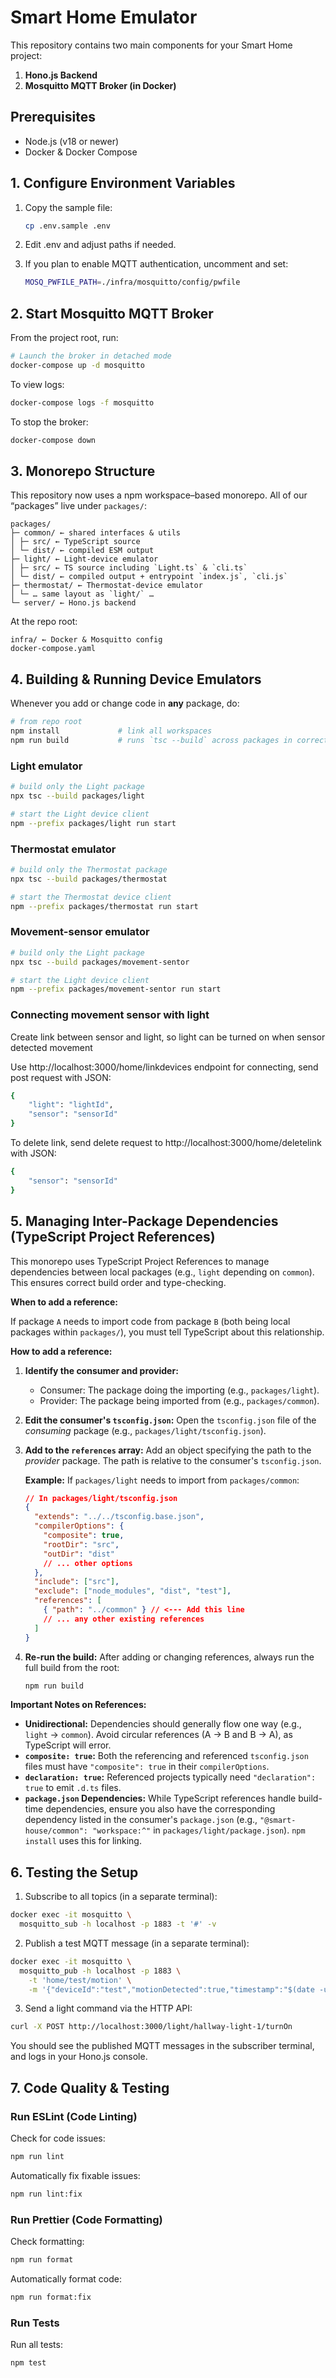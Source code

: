 # Smart Home Emulator

This repository contains two main components for your Smart Home project:

1. **Hono.js Backend**
2. **Mosquitto MQTT Broker (in Docker)**

## Prerequisites

- Node.js (v18 or newer)
- Docker & Docker Compose

## 1. Configure Environment Variables

1. Copy the sample file:

   ```bash
   cp .env.sample .env
   ```

2. Edit .env and adjust paths if needed.

3. If you plan to enable MQTT authentication, uncomment and set:

   ```bash
   MOSQ_PWFILE_PATH=./infra/mosquitto/config/pwfile
   ```

## 2. Start Mosquitto MQTT Broker

From the project root, run:

```bash
# Launch the broker in detached mode
docker-compose up -d mosquitto
```

To view logs:

```bash
docker-compose logs -f mosquitto
```

To stop the broker:

```bash
docker-compose down
```

## 3. Monorepo Structure

This repository now uses a npm workspace–based monorepo. All of our “packages” live under `packages/`:

```
packages/
├─ common/ ← shared interfaces & utils
│ ├─ src/ ← TypeScript source
│ └─ dist/ ← compiled ESM output
├─ light/ ← Light-device emulator
│ ├─ src/ ← TS source including `Light.ts` & `cli.ts`
│ └─ dist/ ← compiled output + entrypoint `index.js`, `cli.js`
├─ thermostat/ ← Thermostat-device emulator
│ └─ … same layout as `light/` …
└─ server/ ← Hono.js backend
```

At the repo root:

```
infra/ ← Docker & Mosquitto config
docker-compose.yaml
```

## 4. Building & Running Device Emulators

Whenever you add or change code in **any** package, do:

```bash
# from repo root
npm install             # link all workspaces
npm run build           # runs `tsc --build` across packages in correct order
```

### Light emulator

```bash
# build only the Light package
npx tsc --build packages/light

# start the Light device client
npm --prefix packages/light run start
```

### Thermostat emulator

```bash
# build only the Thermostat package
npx tsc --build packages/thermostat

# start the Thermostat device client
npm --prefix packages/thermostat run start
```

### Movement-sensor emulator
```bash
# build only the Light package
npx tsc --build packages/movement-sentor

# start the Light device client
npm --prefix packages/movement-sentor run start
```

### Connecting movement sensor with light

Create link between sensor and light, so light can be turned on when sensor detected movement

Use http://localhost:3000/home/linkdevices endpoint for connecting, send post request with JSON:
```bash
{
    "light": "lightId",
    "sensor": "sensorId"
}
```

To delete link, send delete request to http://localhost:3000/home/deletelink with JSON:
```bash
{
    "sensor": "sensorId"
}
```

## 5. Managing Inter-Package Dependencies (TypeScript Project References)

This monorepo uses TypeScript Project References to manage dependencies between local packages (e.g., `light` depending on `common`). This ensures correct build order and type-checking.

**When to add a reference:**

If package `A` needs to import code from package `B` (both being local packages within `packages/`), you must tell TypeScript about this relationship.

**How to add a reference:**

1.  **Identify the consumer and provider:**

    - Consumer: The package doing the importing (e.g., `packages/light`).
    - Provider: The package being imported from (e.g., `packages/common`).

2.  **Edit the consumer's `tsconfig.json`:**
    Open the `tsconfig.json` file of the _consuming_ package (e.g., `packages/light/tsconfig.json`).

3.  **Add to the `references` array:**
    Add an object specifying the path to the _provider_ package. The path is relative to the consumer's `tsconfig.json`.

    **Example:** If `packages/light` needs to import from `packages/common`:

    ```json
    // In packages/light/tsconfig.json
    {
      "extends": "../../tsconfig.base.json",
      "compilerOptions": {
        "composite": true,
        "rootDir": "src",
        "outDir": "dist"
        // ... other options
      },
      "include": ["src"],
      "exclude": ["node_modules", "dist", "test"],
      "references": [
        { "path": "../common" } // <--- Add this line
        // ... any other existing references
      ]
    }
    ```

4.  **Re-run the build:**
    After adding or changing references, always run the full build from the root:
    ```bash
    npm run build
    ```

**Important Notes on References:**

- **Unidirectional:** Dependencies should generally flow one way (e.g., `light` -> `common`). Avoid circular references (A -> B and B -> A), as TypeScript will error.
- **`composite: true`:** Both the referencing and referenced `tsconfig.json` files must have `"composite": true` in their `compilerOptions`.
- **`declaration: true`:** Referenced projects typically need `"declaration": true` to emit `.d.ts` files.
- **`package.json` Dependencies:** While TypeScript references handle build-time dependencies, ensure you also have the corresponding dependency listed in the consumer's `package.json` (e.g., `"@smart-house/common": "workspace:^"` in `packages/light/package.json`). `npm install` uses this for linking.

## 6. Testing the Setup

1. Subscribe to all topics (in a separate terminal):

```bash
docker exec -it mosquitto \
  mosquitto_sub -h localhost -p 1883 -t '#' -v
```

2. Publish a test MQTT message (in a separate terminal):

```bash
docker exec -it mosquitto \
  mosquitto_pub -h localhost -p 1883 \
    -t 'home/test/motion' \
    -m '{"deviceId":"test","motionDetected":true,"timestamp":"$(date -u +'%Y-%m-%dT%H:%M:%SZ')"}'
```

3. Send a light command via the HTTP API:

```bash
curl -X POST http://localhost:3000/light/hallway-light-1/turnOn
```

You should see the published MQTT messages in the subscriber terminal, and logs in your Hono.js console.

## 7. Code Quality & Testing

### Run ESLint (Code Linting)

Check for code issues:

```bash
npm run lint
```

Automatically fix fixable issues:

```bash
npm run lint:fix
```

### Run Prettier (Code Formatting)

Check formatting:

```bash
npm run format
```

Automatically format code:

```bash
npm run format:fix
```

### Run Tests

Run all tests:

```bash
npm test
```
